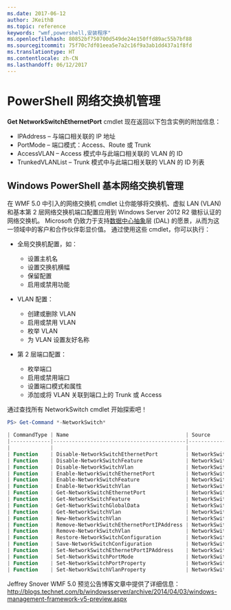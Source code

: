 ```yaml
---
ms.date: 2017-06-12
author: JKeithB
ms.topic: reference
keywords: "wmf,powershell,安装程序"
ms.openlocfilehash: 80852bf750700d549de24e150ffd89ac55b7bf88
ms.sourcegitcommit: 75f70c7df01eea5e7a2c16f9a3ab1dd437a1f8fd
ms.translationtype: HT
ms.contentlocale: zh-CN
ms.lasthandoff: 06/12/2017
---
```

<a id="network-switch-management-with-powershell" class="xliff"></a>
# PowerShell 网络交换机管理

**Get NetworkSwitchEthernetPort** cmdlet 现在返回以下包含实例的附加信息：

- IPAddress – 与端口相关联的 IP 地址
- PortMode – 端口模式：Access、Route 或 Trunk
- AccessVLAN – Access 模式中与此端口相关联的 VLAN 的 ID
- TrunkedVLANList – Trunk 模式中与此端口相关联的 VLAN 的 ID 列表

<a id="fundamental-network-switch-management-with-windows-powershell" class="xliff"></a>
## Windows PowerShell 基本网络交换机管理

在 WMF 5.0 中引入的网络交换机 cmdlet 让你能够将交换机、虚拟 LAN (VLAN) 和基本第 2 层网络交换机端口配置应用到 Windows Server 2012 R2 徽标认证的网络交换机。 Microsoft 仍致力于支持[数据中心抽象](http://technet.microsoft.com/en-us/cloud/dal.aspx)层 (DAL) 的愿景，从而为这一领域中的客户和合作伙伴彰显价值。 通过使用这些 cmdlet，你可以执行：

- 全局交换机配置，如：
    - 设置主机名
    - 设置交换机横幅
    - 保留配置
    - 启用或禁用功能

- VLAN 配置：
    - 创建或删除 VLAN
    - 启用或禁用 VLAN
    - 枚举 VLAN
    - 为 VLAN 设置友好名称

- 第 2 层端口配置：
    - 枚举端口
    - 启用或禁用端口
    - 设置端口模式和属性
    - 添加或将 VLAN 关联到端口上的 Trunk 或 Access

通过查找所有 NetworkSwitch cmdlet 开始探索吧！

```powershell
PS> Get-Command *-NetworkSwitch*

| CommandType | Name                                      | Source        |
|-------------|-------------------------------------------|---------------|
|             |                                           |               |
| Function    | Disable-NetworkSwitchEthernetPort         | NetworkSwitch |
| Function    | Disable-NetworkSwitchFeature              | NetworkSwitch |
| Function    | Disable-NetworkSwitchVlan                 | NetworkSwitch |
| Function    | Enable-NetworkSwitchEthernetPort          | NetworkSwitch |
| Function    | Enable-NetworkSwitchFeature               | NetworkSwitch |
| Function    | Enable-NetworkSwitchVlan                  | NetworkSwitch |
| Function    | Get-NetworkSwitchEthernetPort             | NetworkSwitch |
| Function    | Get-NetworkSwitchFeature                  | NetworkSwitch |
| Function    | Get-NetworkSwitchGlobalData               | NetworkSwitch |
| Function    | Get-NetworkSwitchVlan                     | NetworkSwitch |
| Function    | New-NetworkSwitchVlan                     | NetworkSwitch |
| Function    | Remove-NetworkSwitchEthernetPortIPAddress | NetworkSwitch |
| Function    | Remove-NetworkSwitchVlan                  | NetworkSwitch |
| Function    | Restore-NetworkSwitchConfiguration        | NetworkSwitch |
| Function    | Save-NetworkSwitchConfiguration           | NetworkSwitch |
| Function    | Set-NetworkSwitchEthernetPortIPAddress    | NetworkSwitch |
| Function    | Set-NetworkSwitchPortMode                 | NetworkSwitch |
| Function    | Set-NetworkSwitchPortProperty             | NetworkSwitch |
| Function    | Set-NetworkSwitchVlanProperty             | NetworkSwitch |
```

Jeffrey Snover WMF 5.0 预览公告博客文章中提供了详细信息：<http://blogs.technet.com/b/windowsserver/archive/2014/04/03/windows-management-framework-v5-preview.aspx>

